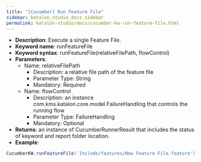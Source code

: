 ```yaml
---
title: "[Cucumber] Run Feature File"
sidebar: katalon_studio_docs_sidebar
permalink: katalon-studio/docs/cucumber-kw-run-feature-file.html
---
```

* **Description**: Execute a single Feature File.
* **Keyword name**: runFeatureFile
* **Keyword syntax**: runFeatureFile(relativeFilePath, flowControl)
* **Parameters**:
  * Name: relativeFilePath
    * Description: a relative file path of the feature file
    * Parameter Type: String
    * Mandatory: Required
  * Name: flowControl
    * Description: an instance com.kms.katalon.core.model.FailureHandling that controls the running flow
    * Parameter Type: FailureHandling
    * Mandatory: Optional
* **Returns**: an instance of CucumberRunnerResult that includes the status of keyword and report folder location.
* **Example**:

```groovy
CucumberKW.runFeatureFile('Include/features/New Feature File.feature')
```
